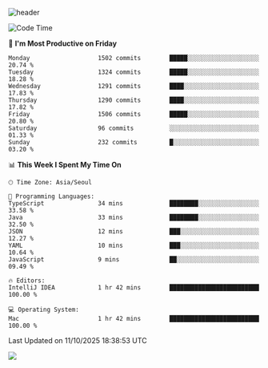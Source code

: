 ![header](https://capsule-render.vercel.app/api?type=Egg&color=timeAuto&height=300&section=header&text=PoPo&fontSize=90&animation=fadeIn)

  <!--START_SECTION:waka-->
![Code Time](http://img.shields.io/badge/Code%20Time-3%2C019%20hrs%205%20mins-blue)

📅 **I'm Most Productive on Friday** 

```text
Monday                   1502 commits        █████░░░░░░░░░░░░░░░░░░░░   20.74 % 
Tuesday                  1324 commits        █████░░░░░░░░░░░░░░░░░░░░   18.28 % 
Wednesday                1291 commits        ████░░░░░░░░░░░░░░░░░░░░░   17.83 % 
Thursday                 1290 commits        ████░░░░░░░░░░░░░░░░░░░░░   17.82 % 
Friday                   1506 commits        █████░░░░░░░░░░░░░░░░░░░░   20.80 % 
Saturday                 96 commits          ░░░░░░░░░░░░░░░░░░░░░░░░░   01.33 % 
Sunday                   232 commits         █░░░░░░░░░░░░░░░░░░░░░░░░   03.20 % 
```


📊 **This Week I Spent My Time On** 

```text
🕑︎ Time Zone: Asia/Seoul

💬 Programming Languages: 
TypeScript               34 mins             ████████░░░░░░░░░░░░░░░░░   33.58 % 
Java                     33 mins             ████████░░░░░░░░░░░░░░░░░   32.50 % 
JSON                     12 mins             ███░░░░░░░░░░░░░░░░░░░░░░   12.27 % 
YAML                     10 mins             ███░░░░░░░░░░░░░░░░░░░░░░   10.64 % 
JavaScript               9 mins              ██░░░░░░░░░░░░░░░░░░░░░░░   09.49 % 

🔥 Editors: 
IntelliJ IDEA            1 hr 42 mins        █████████████████████████   100.00 % 

💻 Operating System: 
Mac                      1 hr 42 mins        █████████████████████████   100.00 % 
```


 Last Updated on 11/10/2025 18:38:53 UTC
<!--END_SECTION:waka-->



<img src="https://capsule-render.vercel.app/api?type=Egg&color=timeAuto&height=300&section=footer&text=PoPo&fontSize=90&animation=fadeIn&reversal=true" />
